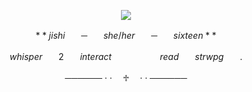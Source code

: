 <p align="center">
<img src="https://github.com/user-attachments/assets/d7ce1058-3b16-42fa-b2be-b7fd60809220"/>
</p>

 
$$**jishiㅤㅤ─ㅤㅤshe/herㅤㅤ─ㅤㅤsixteen**$$

$$whisperㅤㅤ2ㅤㅤinteractㅤㅤㅤㅤㅤㅤreadㅤㅤstrwpgㅤㅤ.$$


<p align="center">────── · · ㅤ♱ ㅤ· · ──────
</p>
